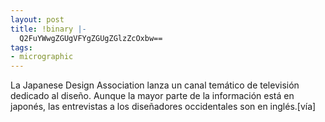 ```yaml
---
layout: post
title: !binary |-
  Q2FuYWwgZGUgVFYgZGUgZGlzZcOxbw==
tags:
- micrographic
---
```

La Japanese Design Association lanza un canal temático de televisión dedicado al diseño. Aunque la mayor parte de la información está en japonés, las entrevistas a los diseñadores occidentales son en inglés.[vía]
